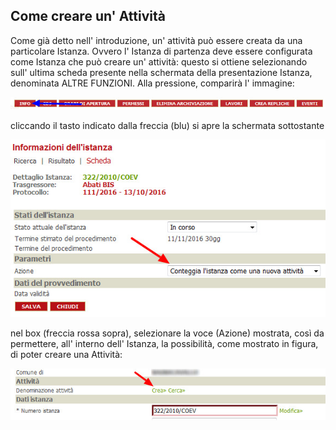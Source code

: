 ## Come creare un' Attività

Come già detto nell' introduzione, un' attività può essere creata da una particolare Istanza. Ovvero l' Istanza di partenza deve essere configurata come Istanza che può creare un' attività: questo si ottiene selezionando sull' ultima scheda presente nella schermata   della presentazione Istanza, denominata ALTRE FUNZIONI. Alla pressione, comparirà l' immagine:

![](/assets/img_btn_info.jpg)

cliccando il tasto indicato dalla freccia \(blu\) si apre la schermata sottostante

![](/assets/img_set_creazione.jpg)

nel box \(freccia rossa sopra\), selezionare la voce \(Azione\) mostrata, così da permettere, all' interno dell' Istanza, la possibilità, come mostrato in figura, di poter creare una Attività:

![](/assets/img_crea_attivita.jpg)

